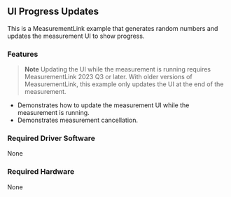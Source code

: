 ## UI Progress Updates

This is a MeasurementLink example that generates random numbers and updates the measurement UI to
show progress.

### Features

> **Note**
> Updating the UI while the measurement is running requires MeasurementLink 2023 Q3 or later.
> With older versions of MeasurementLink, this example only updates the UI at the end of the
> measurement.

- Demonstrates how to update the measurement UI while the measurement is running.
- Demonstrates measurement cancellation.

### Required Driver Software

None

### Required Hardware

None
